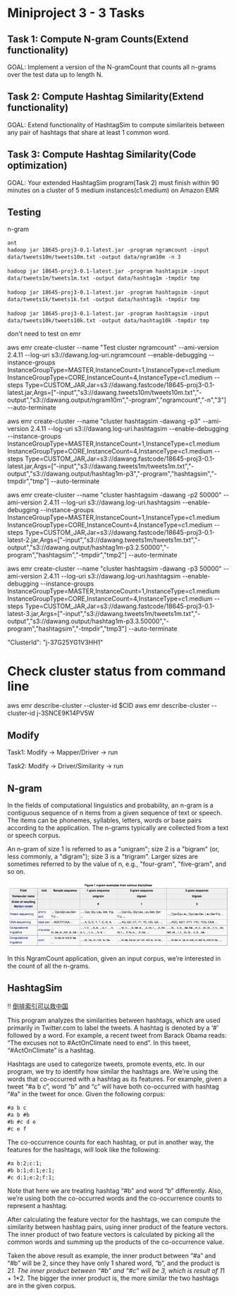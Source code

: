# Miniproject 3 - 3 Tasks

## Task 1: Compute N-gram Counts(Extend functionality)

GOAL: Implement a version of the N-gramCount that counts all n-grams over the test data up to length N.

## Task 2: Compute Hashtag Similarity(Extend functionality)

GOAL: Extend functionality of HashtagSim to compute similariteis between any pair of hashtags that share at least 1 common word.

## Task 3: Compute Hashtag Similarity(Code optimization)

GOAL: Your extended HashtagSim program(Task 2) must finish within 90 minutes on a cluster of 5 medium instances(c1.medium) on Amazon EMR

## Testing

n-gram

    ant
    hadoop jar 18645-proj3-0.1-latest.jar -program ngramcount -input data/tweets10m/tweets10m.txt -output data/ngram10m -n 3

    hadoop jar 18645-proj3-0.1-latest.jar -program hashtagsim -input data/tweets1m/tweets1m.txt -output data/hashtag1m -tmpdir tmp

    hadoop jar 18645-proj3-0.1-latest.jar -program hashtagsim -input data/tweets1k/tweets1k.txt -output data/hashtag1k -tmpdir tmp

    hadoop jar 18645-proj3-0.1-latest.jar -program hashtagsim -input data/tweets10k/tweets10k.txt -output data/hashtag10k -tmpdir tmp



don't need to test on emr

aws emr create-cluster --name "Test cluster ngramcount" --ami-version 2.4.11 --log-uri s3://dawang.log-uri.ngramcount --enable-debugging --instance-groups InstanceGroupType=MASTER,InstanceCount=1,InstanceType=c1.medium InstanceGroupType=CORE,InstanceCount=4,InstanceType=c1.medium --steps Type=CUSTOM_JAR,Jar=s3://dawang.fastcode/18645-proj3-0.1-latest.jar,Args=["-input","s3://dawang.tweets10m/tweets10m.txt","-output","s3://dawang.output/ngram10m","-program","ngramcount","-n","3"] --auto-terminate


aws emr create-cluster --name "cluster hashtagsim -dawang -p3" --ami-version 2.4.11 --log-uri s3://dawang.log-uri.hashtagsim --enable-debugging --instance-groups InstanceGroupType=MASTER,InstanceCount=1,InstanceType=c1.medium InstanceGroupType=CORE,InstanceCount=4,InstanceType=c1.medium --steps Type=CUSTOM_JAR,Jar=s3://dawang.fastcode/18645-proj3-0.1-latest.jar,Args=["-input","s3://dawang.tweets1m/tweets1m.txt","-output","s3://dawang.output/hashtag1m-p3","-program","hashtagsim","-tmpdir","tmp"] --auto-terminate

aws emr create-cluster --name "cluster hashtagsim -dawang -p2 50000" --ami-version 2.4.11 --log-uri s3://dawang.log-uri.hashtagsim --enable-debugging --instance-groups InstanceGroupType=MASTER,InstanceCount=1,InstanceType=c1.medium InstanceGroupType=CORE,InstanceCount=4,InstanceType=c1.medium --steps Type=CUSTOM_JAR,Jar=s3://dawang.fastcode/18645-proj3-0.1-latest-2.jar,Args=["-input","s3://dawang.tweets1m/tweets1m.txt","-output","s3://dawang.output/hashtag1m-p3.2.50000","-program","hashtagsim","-tmpdir","tmp2"] --auto-terminate

aws emr create-cluster --name "cluster hashtagsim -dawang -p3 50000" --ami-version 2.4.11 --log-uri s3://dawang.log-uri.hashtagsim --enable-debugging --instance-groups InstanceGroupType=MASTER,InstanceCount=1,InstanceType=c1.medium InstanceGroupType=CORE,InstanceCount=4,InstanceType=c1.medium --steps Type=CUSTOM_JAR,Jar=s3://dawang.fastcode/18645-proj3-0.1-latest-3.jar,Args=["-input","s3://dawang.tweets1m/tweets1m.txt","-output","s3://dawang.output/hashtag1m-p3.3.50000","-program","hashtagsim","-tmpdir","tmp3"] --auto-terminate

 "ClusterId": "j-37G25YG1V3HH1"

# Check cluster status from command line
aws emr describe-cluster --cluster-id $CID
aws emr describe-cluster --cluster-id j-3SNCE9K14PV5W

## Modify

Task1: Modify -> Mapper/Driver -> run

Task2: Modify -> Driver/Similarity -> run



## N-gram

In the fields of computational linguistics and probability, an n-gram is a contiguous sequence of n items from a given sequence of text or speech. The items can be phonemes, syllables, letters, words or base pairs according to the application. The n-grams typically are collected from a text or speech corpus.

An n-gram of size 1 is referred to as a "unigram"; size 2 is a "bigram" (or, less commonly, a "digram"); size 3 is a "trigram". Larger sizes are sometimes referred to by the value of n, e.g., "four-gram", "five-gram", and so on.

![ngram1](./_resources/ngram1.jpg)

In this NgramCount application, given an input corpus, we’re interested in the count of all the n-grams.

## HashtagSim

!! [倒排索引可以救中国](http://en.wikipedia.org/wiki/Inverted_index)

This program analyzes the similarities between hashtags, which are used primarily in Twitter.com to label the tweets. A hashtag is denoted by a ‘#’ followed by a word. For example, a recent tweet from Barack Obama reads: “The excuses not to #ActOnClimate need to end”. In this tweet, “#ActOnClimate” is a hashtag.

Hashtags are used to categorize tweets, promote events, etc. In our program, we try to identify how similar the hashtags are. We’re using the words that co-occurred with a hashtag as its features. For example, given a tweet “#a b c”, word “b” and “c” will have both co-occurred with hashtag “#a” in the tweet for once. Given the following corpus:

    #a b c
    #a b #b
    #b #c d e
    #c e f

The co-occurrence counts for each hashtag, or put in another way, the features for the hashtags, will look like the following:

    #a b:2;c:1;
    #b b:1;d:1;e:1;
    #c d:1;e:2;f:1;

Note that here we are treating hashtag “#b” and word “b” differently. Also, we’re using both the co-occurred words and the co-occurrence counts to represent a hashtag.

After calculating the feature vector for the hashtags, we can compute the similarity between hashtag pairs, using inner product of the feature vectors. The inner product of two feature vectors is calculated by picking all the common words and summing up the products of the co-occurrence value.

Taken the above result as example, the inner product between “#a” and “#b” will be 2, since they have only 1 shared word, “b”, and the product is 2*1. The inner product between “#b” and “#c” will be 3, which is result of 1*1 + 1*2. The bigger the inner product is, the more similar the two hashtags are in the given corpus.
